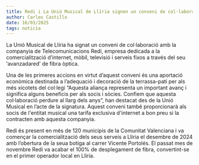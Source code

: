 ```yaml
---
title: Redi i La Unió Musical de Llíria signen un conveni de col·laboració 
author: Carlos Castillo 
date: 16/03/2025
tags: noticia
---
```


La Unió Musical de Llíria ha signat un conveni de col·laboració amb la companyia de Telecomunicacions Redi, empresa dedicada a la comercialització d’internet, mòbil, televisió i serveis fixos a través del seu ‘avanzadared’ de fibra òptica.

Una de les primeres accions en virtut d’aquest conveni és una aportació econòmica destinada a l’adequació i decoració de la terrassa-pati per als més xicotets del col·legi “Aquesta aliança representa un important avanç i significa alguns beneficis per als socis i sòcies. Confiem que aquesta col·laboració perdure al llarg dels anys”, han destacat des de la Unió Musical en l’acte de la signatura. Aquest conveni també proporcionarà als socis de l'entitat musical una tarifa exclusiva d'internet a bon preu si la contracten amb aquesta companyia.

Redi és present en més de 120 municipis de la Comunitat Valenciana i va començar la comercialització dels seus serveis a Llíria el desembre de 2024 amb l’obertura de la seua botiga al carrer Vicente Portolés.  El passat mes de novembre Redi va acabar el 100% de desplegament de fibra, convertint-se en el primer operador local en Llíria.

